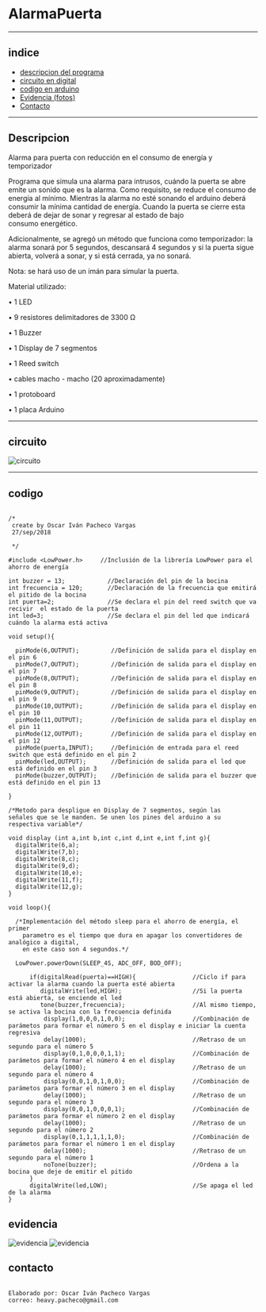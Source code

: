 # AlarmaPuerta

***
## indice 
+ [descripcion del programa](#descripcion)
+ [circuito en digital](#circuito)    
+ [codigo en arduino](#codigo)
+ [Evidencia (fotos)](#evidencia)
+ [Contacto](#contacto)
***
## Descripcion   
Alarma para puerta con reducción en el consumo de energía y temporizador 

 Programa que simula una alarma para intrusos, cuándo la puerta se abre emite un sonido que es la alarma.
 Como requisito, se reduce el consumo de energía al mínimo. Mientras la alarma no esté sonando el
 arduino deberá consumir la mínima cantidad de energía.
 Cuando la puerta se cierre esta deberá de dejar de sonar y regresar al estado de bajo  
 consumo energético. 
 
 Adicionalmente, se agregó un método que funciona como temporizador: la alarma sonará por 5 segundos, descansará 4 segundos 
 y si la puerta sigue abierta, volverá a sonar, y si está cerrada, ya no sonará.
 
 Nota: se hará uso de un imán para simular la puerta.

Material utilizado:

•	1 LED

•	9 resistores delimitadores de 3300 Ω

•	1 Buzzer

•	1 Display de 7 segmentos

•	1 Reed switch

•	cables macho - macho (20 aproximadamente)

•	1 protoboard

•	1 placa Arduino

***
## circuito 
![circuito](/Diagrama.png)
***
## codigo 
~~~

/*
 create by Oscar Iván Pacheco Vargas
 27/sep/2018
 
 */

#include <LowPower.h>     //Inclusión de la librería LowPower para el ahorro de energía  

int buzzer = 13;            //Declaración del pin de la bocina
int frecuencia = 120;       //Declaración de la frecuencia que emitirá el pitido de la bocina
int puerta=2;               //Se declara el pin del reed switch que va recivir  el estado de la puerta 
int led=3;                  //Se declara el pin del led que indicará cuándo la alarma está activa

void setup(){   
  
  pinMode(6,OUTPUT);         //Definición de salida para el display en el pin 6
  pinMode(7,OUTPUT);         //Definición de salida para el display en el pin 7
  pinMode(8,OUTPUT);         //Definición de salida para el display en el pin 8
  pinMode(9,OUTPUT);         //Definición de salida para el display en el pin 9
  pinMode(10,OUTPUT);        //Definición de salida para el display en el pin 10
  pinMode(11,OUTPUT);        //Definición de salida para el display en el pin 11
  pinMode(12,OUTPUT);        //Definición de salida para el display en el pin 12  
  pinMode(puerta,INPUT);     //Definición de entrada para el reed switch que está definido en el pin 2        
  pinMode(led,OUTPUT);       //Definición de salida para el led que está definido en el pin 3
  pinMode(buzzer,OUTPUT);    //Definición de salida para el buzzer que está definido en el pin 13
  
}                             

/*Metodo para despligue en Display de 7 segmentos, según las
señales que se le manden. Se unen los pines del arduino a su 
respectiva variable*/

void display (int a,int b,int c,int d,int e,int f,int g){ 
  digitalWrite(6,a);                                       
  digitalWrite(7,b);                                      
  digitalWrite(8,c);                                     
  digitalWrite(9,d);                                     
  digitalWrite(10,e);                                     
  digitalWrite(11,f);                                     
  digitalWrite(12,g);                                     
}                                                        

void loop(){           

  /*Implementación del método sleep para el ahorro de energía, el primer 
    parametro es el tiempo que dura en apagar los convertidores de analógico a digital,
    en este caso son 4 segundos.*/
   
  LowPower.powerDown(SLEEP_4S, ADC_OFF, BOD_OFF);
       
      if(digitalRead(puerta)==HIGH){                //Ciclo if para activar la alarma cuando la puerta esté abierta
         digitalWrite(led,HIGH);                    //Si la puerta está abierta, se enciende el led
         tone(buzzer,frecuencia);                   //Al mismo tiempo, se activa la bocina con la frecuencia definida
          display(1,0,0,0,1,0,0);                   //Combinación de parámetos para formar el número 5 en el display e iniciar la cuenta regresiva 
          delay(1000);                              //Retraso de un segundo para el número 5
          display(0,1,0,0,0,1,1);                   //Combinación de parámetos para formar el número 4 en el display 
          delay(1000);                              //Retraso de un segundo para el número 4
          display(0,0,1,0,1,0,0);                   //Combinación de parámetos para formar el número 3 en el display 
          delay(1000);                              //Retraso de un segundo para el número 3
          display(0,0,1,0,0,0,1);                   //Combinación de parámetos para formar el número 2 en el display
          delay(1000);                              //Retraso de un segundo para el número 2
          display(0,1,1,1,1,1,0);                   //Combinación de parámetos para formar el número 1 en el display
          delay(1000);                              //Retraso de un segundo para el número 1
          noTone(buzzer);                           //Ordena a la bocina que deje de emitir el pitido 
      }                                             
      digitalWrite(led,LOW);                        //Se apaga el led de la alarma
}                                                     

~~~

## evidencia

![evidencia](/Img1.jpg)
![evidencia](/Img2.jpg)


## contacto
~~~

Elaborado por: Oscar Iván Pacheco Vargas
correo: heavy.pacheco@gmail.com


~~~
